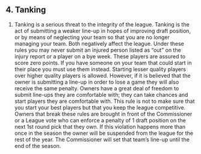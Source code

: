 ## 4. Tanking

1. Tanking is a serious threat to the integrity of the league. Tanking is the act of submitting a weaker line-up in hopes of improving draft position, or by means of neglecting your team so that you are no longer managing your team. Both negatively affect the league. Under these rules you may never submit an injured person listed as “out” on the injury report or a player on a bye week. These players are assured to score zero points. If you have someone on your team that could start in their place you must use them instead. Starting lesser quality players over higher quality players is allowed. However, if it is believed that the owner is submitting a line-up in order to lose a game they will also receive the same penalty. Owners have a great deal of freedom to submit line-ups they are comfortable with; they can take chances and start players they are comfortable with. This rule is not to make sure that you start your best players but that you keep the league competitive. Owners that break these rules are brought in front of the Commissioner or a League vote who can enforce a penalty of 1 draft position on the next 1st round pick that they own. If this violation happens more than once in the season the owner will be suspended from the league for the rest of the year. The Commissioner will set that team’s line-up until the end of the season.

